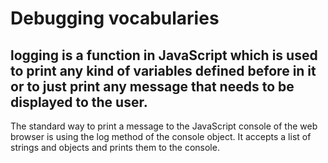 # Debugging vocabularies
## logging is a function in JavaScript which is used to print any kind of variables defined before in it or to just print any message that needs to be displayed to the user.
The standard way to print a message to the JavaScript console of the web browser is using the log method of the console object. It accepts a list of strings and objects and prints them to the console.
